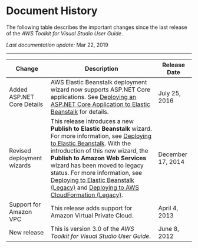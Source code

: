 # Document History<a name="tkv-document-history"></a>

The following table describes the important changes since the last release of the *AWS Toolkit for Visual Studio User Guide*\.

 *Last documentation update:* Mar 22, 2019


****  

| Change | Description | Release Date | 
| --- | --- | --- | 
|  Added ASP\.NET Core Details  |  AWS Elastic Beanstalk deployment wizard now supports ASP\.NET Core applications\. See [Deploying an ASP\.NET Core Application to Elastic Beanstalk](deployment-beanstalk-netcore.md#tkv-deploy-beanstalk-netcore) for details\.  |  July 25, 2016  | 
|  Revised deployment wizards  |  This release introduces a new **Publish to Elastic Beanstalk** wizard\. For more information, see [Deploying to Elastic Beanstalk](deployment-beanstalk.md#tkv-deploy-beanstalk)\. With the introduction of this new wizard, the **Publish to Amazon Web Services** wizard has been moved to legacy status\. For more information, see [Deploying to Elastic Beanstalk \(Legacy\)](deployment-beanstalk-legacy.md#tkv-deploy-beanstalk-legacy) and [Deploying to AWS CloudFormation \(Legacy\)](deployment-cloudform.md#tkv-deploy-cloudform)\.  |  December 17, 2014  | 
|  Support for Amazon VPC  |  This release adds support for Amazon Virtual Private Cloud\.  |  April 4, 2013  | 
|  New release  |  This is version 3\.0 of the *AWS Toolkit for Visual Studio User Guide*\.  |  June 8, 2012  | 